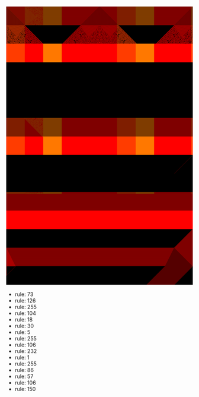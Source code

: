 ![photo](./output.png) 
 * rule: 73
* rule: 126
* rule: 255
* rule: 104
* rule: 18
* rule: 30
* rule: 5
* rule: 255
* rule: 106
* rule: 232
* rule: 1
* rule: 255
* rule: 86
* rule: 57
* rule: 106
* rule: 150
